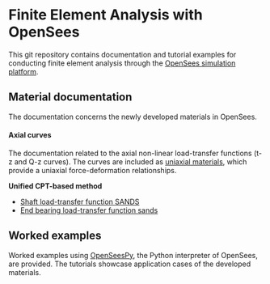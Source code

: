 # Finite Element Analysis with OpenSees

This git repository contains documentation and tutorial examples for conducting finite element analysis through the [OpenSees simulation platform](https://github.com/OpenSees/OpenSees). 

## Material documentation

The documentation concerns the newly developed materials in OpenSees. 

#### Axial curves

The documentation related to the axial non-linear load-transfer functions (t-z and Q-z curves). The curves are included as [uniaxial materials](https://opensees.github.io/OpenSeesDocumentation/user/manual/material/uniaxialMaterial.html), which provide a uniaxial force-deformation relationships.

**Unified CPT-based method**

- [Shaft load-transfer function SANDS](materials/axial/TzSandCPT.md)
- [End bearing load-transfer function sands](materials/axial/QbSandCPT.md)


## Worked examples

Worked examples using [OpenSeesPy](https://github.com/zhuminjie/OpenSeesPy), the Python interpreter of OpenSees, are provided. The tutorials showcase application cases of the developed materials.


